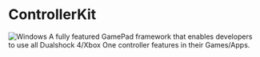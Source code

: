 # ControllerKit

![Windows](https://github.com/broken-bytes/ControllerKit/workflows/CMake/badge.svg)
A fully featured GamePad framework that enables developers to use all Dualshock 4/Xbox One controller features in their Games/Apps. 
